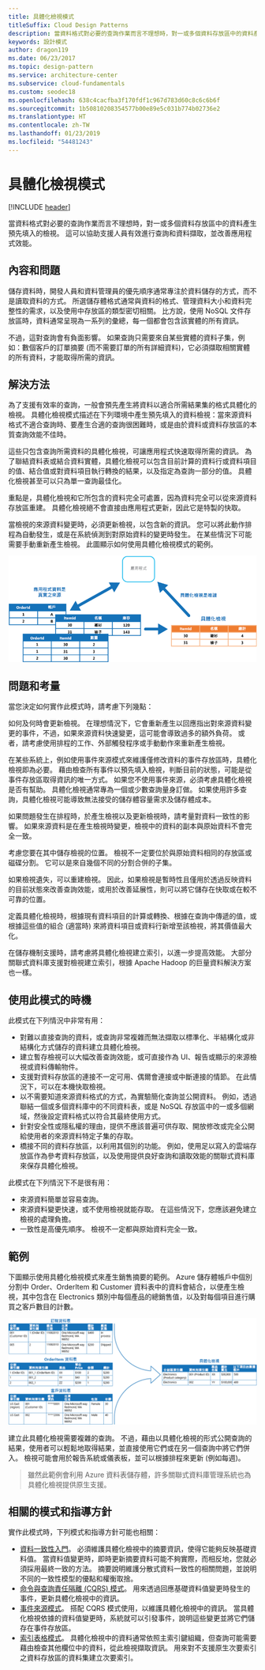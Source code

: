 ```yaml
---
title: 具體化檢視模式
titleSuffix: Cloud Design Patterns
description: 當資料格式對必要的查詢作業而言不理想時，對一或多個資料存放區中的資料產生預先填入的檢視。
keywords: 設計模式
author: dragon119
ms.date: 06/23/2017
ms.topic: design-pattern
ms.service: architecture-center
ms.subservice: cloud-fundamentals
ms.custom: seodec18
ms.openlocfilehash: 638c4cacfba3f170fdf1c967d783d60c8c6c6b6f
ms.sourcegitcommit: 1b50810208354577b00e89e5c031b774b02736e2
ms.translationtype: HT
ms.contentlocale: zh-TW
ms.lasthandoff: 01/23/2019
ms.locfileid: "54481243"
---
```

# <a name="materialized-view-pattern"></a>具體化檢視模式

[!INCLUDE [header](../_includes/header.md)]

當資料格式對必要的查詢作業而言不理想時，對一或多個資料存放區中的資料產生預先填入的檢視。 這可以協助支援人員有效進行查詢和資料擷取，並改善應用程式效能。

## <a name="context-and-problem"></a>內容和問題

儲存資料時，開發人員和資料管理員的優先順序通常專注於資料儲存的方式，而不是讀取資料的方式。 所選儲存體格式通常與資料的格式、管理資料大小和資料完整性的需求，以及使用中存放區的類型密切相關。 比方說，使用 NoSQL 文件存放區時，資料通常呈現為一系列的彙總，每一個都會包含該實體的所有資訊。

不過，這對查詢會有負面影響。 如果查詢只需要來自某些實體的資料子集，例如：數個客戶的訂單摘要 (而不需要訂單的所有詳細資料)，它必須擷取相關實體的所有資料，才能取得所需的資訊。

## <a name="solution"></a>解決方法

為了支援有效率的查詢，一般會預先產生將資料以適合所需結果集的格式具體化的檢視。 具體化檢視模式描述在下列環境中產生預先填入的資料檢視：當來源資料格式不適合查詢時、要產生合適的查詢很困難時，或是由於資料或資料存放區的本質查詢效能不佳時。

這些只包含查詢所需資料的具體化檢視，可讓應用程式快速取得所需的資訊。 為了聯結資料表或結合資料實體，具體化檢視可以包含目前計算的資料行或資料項目的值、結合值或對資料項目執行轉換的結果，以及指定為查詢一部分的值。 具體化檢視甚至可以只為單一查詢最佳化。

重點是，具體化檢視和它所包含的資料完全可處置，因為資料完全可以從來源資料存放區重建。 具體化檢視絕不會直接由應用程式更新，因此它是特製的快取。

當檢視的來源資料變更時，必須更新檢視，以包含新的資訊。 您可以將此動作排程為自動發生，或是在系統偵測到對原始資料的變更時發生。 在某些情況下可能需要手動重新產生檢視。 此圖顯示如何使用具體化檢視模式的範例。

![圖 1 顯示如何使用具體化檢視模式的範例](./_images/materialized-view-pattern-diagram.png)

## <a name="issues-and-considerations"></a>問題和考量

當您決定如何實作此模式時，請考慮下列幾點：

如何及何時會更新檢視。 在理想情況下，它會重新產生以回應指出對來源資料變更的事件，不過，如果來源資料快速變更，這可能會導致過多的額外負荷。 或者，請考慮使用排程的工作、外部觸發程序或手動動作來重新產生檢視。

在某些系統上，例如使用事件來源模式來維護僅修改資料的事件存放區時，具體化檢視即為必要。 藉由檢查所有事件以預先填入檢視，判斷目前的狀態，可能是從事件存放區取得資訊的唯一方式。 如果您不使用事件來源，必須考慮具體化檢視是否有幫助。 具體化檢視通常專為一個或少數查詢量身訂做。 如果使用許多查詢，具體化檢視可能導致無法接受的儲存體容量需求及儲存體成本。

如果問題發生在排程時，於產生檢視以及更新檢視時，請考量對資料一致性的影響。 如果來源資料是在產生檢視時變更，檢視中的資料的副本與原始資料不會完全一致。

考慮您要在其中儲存檢視的位置。 檢視不一定要位於與原始資料相同的存放區或磁碟分割。 它可以是來自幾個不同的分割合併的子集。

如果檢視遺失，可以重建檢視。 因此，如果檢視是暫時性且僅用於透過反映資料的目前狀態來改善查詢效能，或用於改善延展性，則可以將它儲存在快取或在較不可靠的位置。

定義具體化檢視時，根據現有資料項目的計算或轉換、根據在查詢中傳遞的值，或根據這些值的組合 (適當時) 來將資料項目或資料行新增至該檢視，將其價值最大化。

在儲存機制支援時，請考慮將具體化檢視建立索引，以進一步提高效能。 大部分關聯式資料庫支援對檢視建立索引，根據 Apache Hadoop 的巨量資料解決方案也一樣。

## <a name="when-to-use-this-pattern"></a>使用此模式的時機

此模式在下列情況中非常有用：

- 對難以直接查詢的資料，或查詢非常複雜而無法擷取以標準化、半結構化或非結構化方式儲存的資料建立具體化檢視。
- 建立暫存檢視可以大幅改善查詢效能，或可直接作為 UI、報告或顯示的來源檢視或資料傳輸物件。
- 支援對資料存放區的連接不一定可用、偶爾會連接或中斷連接的情節。 在此情況下，可以在本機快取檢視。
- 以不需要知道來源資料格式的方式，為實驗簡化查詢並公開資料。 例如，透過聯結一個或多個資料庫中的不同資料表，或是 NoSQL 存放區中的一或多個網域，然後設定資料格式以符合其最終使用方式。
- 針對安全性或隱私權的理由，提供不應該普遍可供存取、開放修改或完全公開給使用者的來源資料特定子集的存取。
- 橋接不同的資料存放區，以利用其個別的功能。 例如，使用足以寫入的雲端存放區作為參考資料存放區，以及使用提供良好查詢和讀取效能的關聯式資料庫來保存具體化檢視。

此模式在下列情況下不是很有用：

- 來源資料簡單並容易查詢。
- 來源資料變更快速，或不使用檢視就能存取。 在這些情況下，您應該避免建立檢視的處理負擔。
- 一致性是高優先順序。 檢視不一定都與原始資料完全一致。

## <a name="example"></a>範例

下圖顯示使用具體化檢視模式來產生銷售摘要的範例。 Azure 儲存體帳戶中個別分割中 Order、OrderItem 和 Customer 資料表中的資料會結合，以便產生檢視，其中包含在 Electronics 類別中每個產品的總銷售值，以及對每個項目進行購買之客戶數目的計數。

![圖 2：使用具體化檢視模式來產生銷售摘要](./_images/materialized-view-summary-diagram.png)

建立此具體化檢視需要複雜的查詢。 不過，藉由以具體化檢視的形式公開查詢的結果，使用者可以輕鬆地取得結果，並直接使用它們或在另一個查詢中將它們併入。 檢視可能會用於報告系統或儀表板，並可以根據排程來更新 (例如每週)。

> 雖然此範例會利用 Azure 資料表儲存體，許多關聯式資料庫管理系統也為具體化檢視提供原生支援。

## <a name="related-patterns-and-guidance"></a>相關的模式和指導方針

實作此模式時，下列模式和指導方針可能也相關：

- [資料一致性入門](https://msdn.microsoft.com/library/dn589800.aspx)。 必須維護具體化檢視中的摘要資訊，使得它能夠反映基礎資料值。 當資料值變更時，即時更新摘要資料可能不夠實際，而相反地，您就必須採用最終一致的方法。 摘要說明維護分散式資料一致性的相關問題，並說明不同的一致性模型的優點和權衡取捨。
- [命令與查詢責任隔離 (CQRS) 模式](./cqrs.md)。 用來透過回應基礎資料值變更時發生的事件，更新具體化檢視中的資訊。
- [事件來源模式](./event-sourcing.md)。 搭配 CQRS 模式使用，以維護具體化檢視中的資訊。 當具體化檢視依據的資料值變更時，系統就可以引發事件，說明這些變更並將它們儲存在事件存放區。
- [索引表格模式](./index-table.md)。 具體化檢視中的資料通常依照主索引鍵組織，但查詢可能需要藉由檢查其他欄位中的資料，從此檢視擷取資訊。 用來對不支援原生次要索引之資料存放區的資料集建立次要索引。
